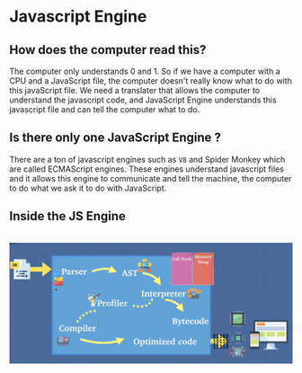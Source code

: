 # Javascript Engine

## How does the computer read this?

The computer only understands 0 and 1. So if we have a computer with a CPU and a JavaScript file, the computer doesn't really know what to do with this javaScript file. We need a translater that allows the computer to understand the javascript code, and JavaScript Engine understands this javascript file and can tell the computer what to do.

## Is there only one JavaScript Engine ?

There are a ton of javascript engines such as `V8` and Spider Monkey which are called ECMAScript engines. These engines understand javascript files and it allows this engine to communicate and tell the machine, the computer to do what we ask it to do with JavaScript.

## Inside the JS Engine

<br/>
<img src='./javascript_engine.png'>
